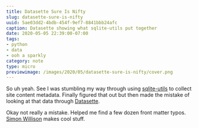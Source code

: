 ```yaml
---
title: Datasette Sure Is Nifty
slug: datasette-sure-is-nifty
uuid: 5ae03dd2-4bdb-454f-9ef7-8841bbb24afc
caption: Datasette showing what sqlite-utils put together
date: 2020-05-05 22:39:00-07:00
tags:
- python
- data
- ooh a sparkly
category: note
type: micro
previewimage: /images/2020/05/datasette-sure-is-nifty/cover.png
---
```

So uh yeah. See I was stumbling my way through using
[sqlite-utils](https://sqlite-utils.readthedocs.io) to collect site
content metadata. Finally figured that out but then made the mistake of
looking at that data through
[Datasette](https://datasette.readthedocs.io).

Okay not really a mistake. Helped me find a few dozen front matter
typos. [Simon Willison](https://simonwillison.net/) makes cool stuff.
